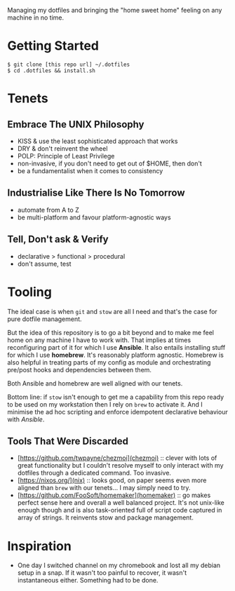Managing my dotfiles and bringing the "home sweet home" feeling on any machine in no time.

# Getting Started

``` shell
$ git clone [this repo url] ~/.dotfiles
$ cd .dotfiles && install.sh
```

# Tenets

## Embrace The UNIX Philosophy
- KISS & use the least sophisticated approach that works
- DRY & don't reinvent the wheel
- POLP: Principle of Least Privilege
- non-invasive, if you don't need to get out of $HOME, then don't
- be a fundamentalist when it comes to consistency

## Industrialise Like There Is No Tomorrow
- automate from A to Z
- be multi-platform and favour platform-agnostic ways

## Tell, Don't ask & Verify
- declarative > functional > procedural
- don't assume, test

# Tooling

The ideal case is when `git` and `stow` are all I need and that's the case for pure dotfile management.

But the idea of this repository is to go a bit beyond and to make me feel home on any machine I have to work with. That implies at times reconfiguring part of it for which I use **Ansible**. It also entails installing stuff for which I use **homebrew**. It's reasonably platform agnostic. Homebrew is also helpful in treating parts of my config as module and orchestrating pre/post hooks and dependencies between them.

Both Ansible and homebrew are well aligned with our tenets.

Bottom line: if `stow` isn't enough to get me a capability from this repo ready to be used on my workstation then I rely on `brew` to activate it. And I minimise the ad hoc scripting and enforce idempotent declarative behaviour with _Ansible_.

## Tools That Were Discarded

- [https://github.com/twpayne/chezmoi](chezmoi) :: clever with lots of great functionality but I couldn't resolve myself to only interact with my dotfiles through a dedicated command. Too invasive. 
- [https://nixos.org/](nix) :: looks good, on paper seems even more aligned than `brew` with our tenets… I may simply need to try.
- [https://github.com/FooSoft/homemaker](homemaker) :: go makes perfect sense here and overall a well balanced project. It's not unix-like enough though and is also task-oriented full of script code captured in array of strings. It reinvents stow and package management.

# Inspiration
- One day I switched channel on my chromebook and lost all my debian setup in a snap. If it wasn't too painful to recover, it wasn't instantaneous either. Something had to be done.

